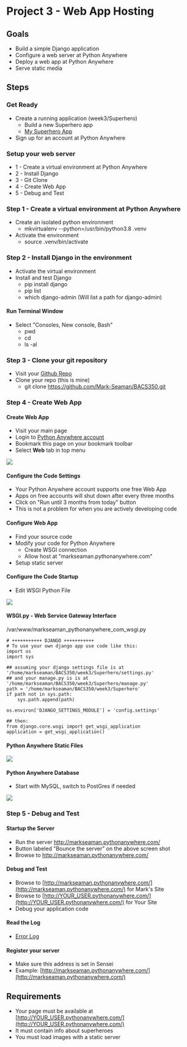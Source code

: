 # Project 3 - Web App Hosting

## Goals
* Build a simple Django application
* Configure a web server at Python Anywhere
* Deploy a web app at Python Anywhere
* Serve static media


## Steps

### Get Ready
* Create a running application (week3/Superhero)
    * Build a new Superhero app
    * [My Superhero App](https://github.com/Mark-Seaman/BACS350/tree/main/week3/Superhero)
* Sign up for an account at Python Anywhere


### Setup your web server
* 1 - Create a virtual environment at Python Anywhere
* 2 - Install Django
* 3 - Git Clone
* 4 - Create Web App
* 5 - Debug and Test


### Step 1 - Create a virtual environment at Python Anywhere
* Create an isolated python environment
    * mkvirtualenv --python=/usr/bin/python3.8 .venv
* Activate the environment
    * source .venv/bin/activate


### Step 2 - Install Django in the environment
* Activate the virtual environment
* Install and test Django
    * pip install django
    * pip list
    * which django-admin   (Will list a path for django-admin)

#### Run Terminal Window
*  Select "Consoles, New console, Bash"
    * pwd
    * cd
    * ls -al


### Step 3 - Clone your git repository
* Visit your [Github Repo](https://github.com/Mark-Seaman/BACS350.git)
* Clone your repo  (this is mine)  
    * git clone https://github.com/Mark-Seaman/BACS350.git



### Step 4 - Create Web App

#### Create Web App
* Visit your main page
* Login to [Python Anywhere account](https://www.pythonanywhere.com)
* Bookmark this page on your bookmark toolbar
* Select **Web** tab in top menu

![](img/pa-server.png)


#### Configure the Code Settings
* Your Python Anywhere account supports one free Web App
* Apps on free accounts will shut down after every three months
* Click on "Run until 3 months from today" button
* This is not a problem for when you are actively developing code


#### Configure Web App
* Find your source code
* Modify your code for Python Anywhere
    * Create WSGI connection
    * Allow host at "markseaman.pythonanywhere.com"
* Setup static server


#### Configure the Code Startup
* Edit WSGI Python File

![](img/pa-code.png)

#### WSGI.py  - Web Service Gateway Interface

/var/www/markseaman_pythonanywhere_com_wsgi.py

    # +++++++++++ DJANGO +++++++++++
    # To use your own django app use code like this:
    import os
    import sys

    ## assuming your django settings file is at '/home/markseaman/BACS350/week3/Superhero/settings.py'
    ## and your manage.py is is at '/home/markseaman/BACS350/week3/Superhero/manage.py'
    path = '/home/markseaman/BACS350/week3/Superhero'
    if path not in sys.path:
        sys.path.append(path)

    os.environ['DJANGO_SETTINGS_MODULE'] = 'config.settings'

    ## then:
    from django.core.wsgi import get_wsgi_application
    application = get_wsgi_application()


#### Python Anywhere Static Files

![](img/pa-static.png)


#### Python Anywhere Database
* Start with MySQL, switch to PostGres if needed

![](img/pa-db.png)


### Step 5 - Debug and Test

#### Startup the Server
* Run the server http://markseaman.pythonanywhere.com/
* Button labeled "Bounce the server" on the above screen shot
* Browse to http://markseaman.pythonanywhere.com/


#### Debug and Test
* Browse to [http://markseaman.pythonanywhere.com/](http://markseaman.pythonanywhere.com/) for Mark's Site
* Browse to [http://YOUR_USER.pythonanywhere.com/](http://YOUR_USER.pythonanywhere.com/) for Your Site
* Debug your application code


#### Read the Log
* [Error Log](https://www.pythonanywhere.com/user/markseaman/files/var/log/markseaman.pythonanywhere.com.error.log)


#### Register your server
* Make sure this address is set in Sensei
* Example: [http://markseaman.pythonanywhere.com/](http://markseaman.pythonanywhere.com/) 


## Requirements
* Your page must be available at [http://YOUR_USER.pythonanywhere.com/](http://YOUR_USER.pythonanywhere.com/)
* It must contain info about superheroes
* You must load images with a static server

